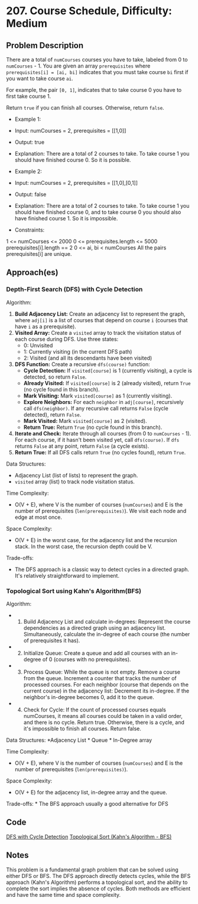 # 207. Course Schedule, Difficulty: Medium

## Problem Description

There are a total of `numCourses` courses you have to take, labeled from 0 to `numCourses` - 1. You are given an array `prerequisites` where `prerequisites[i] = [ai, bi]` indicates that you must take course `bi` first if you want to take course `ai`.

For example, the pair `[0, 1]`, indicates that to take course 0 you have to first take course 1.

Return `true` if you can finish all courses. Otherwise, return `false`.

- Example 1:

- Input: numCourses = 2, prerequisites = [[1,0]]
- Output: true
- Explanation: There are a total of 2 courses to take.
To take course 1 you should have finished course 0. So it is possible.

- Example 2:

- Input: numCourses = 2, prerequisites = [[1,0],[0,1]]
- Output: false
- Explanation: There are a total of 2 courses to take.
To take course 1 you should have finished course 0, and to take course 0 you should also have finished course 1. So it is impossible.

- Constraints:

1 <= numCourses <= 2000
0 <= prerequisites.length <= 5000
prerequisites[i].length == 2
0 <= ai, bi < numCourses
All the pairs prerequisites[i] are unique.

## Approach(es)

### Depth-First Search (DFS) with Cycle Detection

Algorithm:

1. **Build Adjacency List:** Create an adjacency list to represent the graph, where `adj[i]` is a list of courses that depend on course `i` (courses that have `i` as a prerequisite).
2. **Visited Array:**  Create a `visited` array to track the visitation status of each course during DFS.  Use three states:
    - 0: Unvisited
    - 1: Currently visiting (in the current DFS path)
    - 2: Visited (and all its descendants have been visited)
3. **DFS Function:**  Create a recursive `dfs(course)` function:
    - **Cycle Detection:** If `visited[course]` is 1 (currently visiting), a cycle is detected, so return `False`.
    - **Already Visited:** If `visited[course]` is 2 (already visited), return `True` (no cycle found in this branch).
    - **Mark Visiting:** Mark `visited[course]` as 1 (currently visiting).
    - **Explore Neighbors:** For each `neighbor` in `adj[course]`, recursively call `dfs(neighbor)`.  If any recursive call returns `False` (cycle detected), return `False`.
    - **Mark Visited:** Mark `visited[course]` as 2 (visited).
    - **Return True:** Return `True` (no cycle found in this branch).
4. **Iterate and Check:** Iterate through all courses (from 0 to `numCourses` - 1).  For each course, if it hasn't been visited yet, call `dfs(course)`. If `dfs` returns `False` at any point, return `False` (a cycle exists).
5. **Return True:** If all DFS calls return `True` (no cycles found), return `True`.

Data Structures:

- Adjacency List (list of lists) to represent the graph.
- `visited` array (list) to track node visitation status.

Time Complexity:

- O(V + E), where V is the number of courses (`numCourses`) and E is the number of prerequisites (`len(prerequisites)`).  We visit each node and edge at most once.

Space Complexity:

- O(V + E) in the worst case, for the adjacency list and the recursion stack.  In the worst case, the recursion depth could be V.

Trade-offs:

- The DFS approach is a classic way to detect cycles in a directed graph. It's relatively straightforward to implement.

### Topological Sort using Kahn's Algorithm(BFS)

Algorithm:

- 1. Build Adjacency List and calculate in-degrees: Represent the course dependencies as a directed graph using an adjacency list. Simultaneously, calculate the in-degree of each course (the number of prerequisites it has).
- 2. Initialize Queue: Create a queue and add all courses with an in-degree of 0 (courses with no prerequisites).
- 3. Process Queue: While the queue is not empty.
    Remove a course from the queue.
    Increment a counter that tracks the number of processed courses.
    For each neighbor (course that depends on the current course) in the adjacency list:
        Decrement its in-degree.
        If the neighbor's in-degree becomes 0, add it to the queue.

- 4. Check for Cycle: If the count of processed courses equals numCourses, it means all courses could be taken in a valid order, and there is no cycle. Return true.
Otherwise, there is a cycle, and it's impossible to finish all courses. Return false.

Data Structures:
    *Adjacency List
    *  Queue
    * In-Degree array

Time Complexity:

- O(V + E), where V is the number of courses (`numCourses`) and E is the number of prerequisites (`len(prerequisites)`).

Space Complexity:

- O(V + E) for the adjacency list, in-degree array and the queue.

Trade-offs:
    * The BFS approach usually a good alternative for DFS

## Code

[DFS with Cycle Detection](./solution_dfs.py)
[Topological Sort (Kahn's Algorithm - BFS)](./solution_bfs.py)

## Notes

This problem is a fundamental graph problem that can be solved using either DFS or BFS. The DFS approach directly detects cycles, while the BFS approach (Kahn's Algorithm) performs a topological sort, and the ability to complete the sort implies the absence of cycles. Both methods are efficient and have the same time and space complexity.
